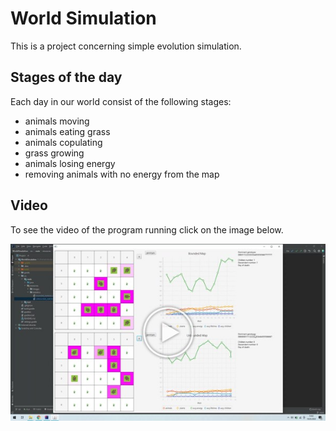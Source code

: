 # World Simulation
This is a project concerning simple evolution simulation.

## Stages of the day
Each day in our world consist of the following stages:

- animals moving
- animals eating grass
- animals copulating
- grass growing
- animals losing energy
- removing animals with no energy from the map

## Video
To see the video of the program running click on the image below.

<a target="_blank" rel="noopener noreferrer" href="https://www.youtube.com/watch?v=iKNuPd04b9k">
         <img alt="Evolution Simulator video" src="https://github.com/piotmag769/WorldSimulation/blob/main/World_button.jpg" width=600>
</a>
